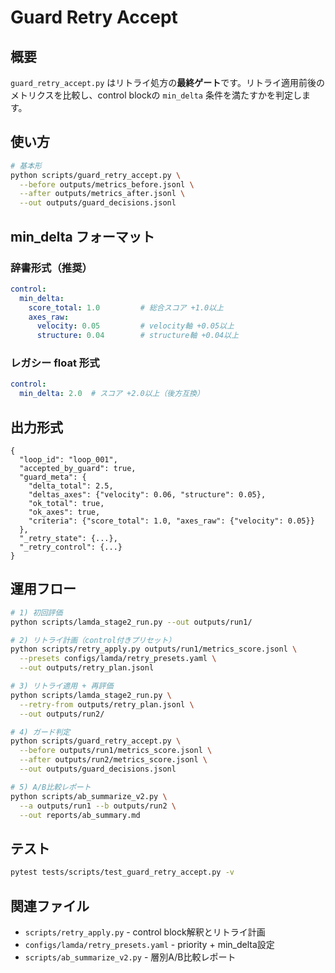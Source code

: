 # Guard Retry Accept

## 概要

`guard_retry_accept.py` はリトライ処方の**最終ゲート**です。リトライ適用前後のメトリクスを比較し、control blockの `min_delta` 条件を満たすかを判定します。

## 使い方

```bash
# 基本形
python scripts/guard_retry_accept.py \
  --before outputs/metrics_before.jsonl \
  --after outputs/metrics_after.jsonl \
  --out outputs/guard_decisions.jsonl
```

## min_delta フォーマット

### 辞書形式（推奨）

```yaml
control:
  min_delta:
    score_total: 1.0         # 総合スコア +1.0以上
    axes_raw:
      velocity: 0.05         # velocity軸 +0.05以上
      structure: 0.04        # structure軸 +0.04以上
```

### レガシー float 形式

```yaml
control:
  min_delta: 2.0  # スコア +2.0以上（後方互換）
```

## 出力形式

```jsonl
{
  "loop_id": "loop_001",
  "accepted_by_guard": true,
  "guard_meta": {
    "delta_total": 2.5,
    "deltas_axes": {"velocity": 0.06, "structure": 0.05},
    "ok_total": true,
    "ok_axes": true,
    "criteria": {"score_total": 1.0, "axes_raw": {"velocity": 0.05}}
  },
  "_retry_state": {...},
  "_retry_control": {...}
}
```

## 運用フロー

```bash
# 1) 初回評価
python scripts/lamda_stage2_run.py --out outputs/run1/

# 2) リトライ計画（control付きプリセット）
python scripts/retry_apply.py outputs/run1/metrics_score.jsonl \
  --presets configs/lamda/retry_presets.yaml \
  --out outputs/retry_plan.jsonl

# 3) リトライ適用 + 再評価
python scripts/lamda_stage2_run.py \
  --retry-from outputs/retry_plan.jsonl \
  --out outputs/run2/

# 4) ガード判定
python scripts/guard_retry_accept.py \
  --before outputs/run1/metrics_score.jsonl \
  --after outputs/run2/metrics_score.jsonl \
  --out outputs/guard_decisions.jsonl

# 5) A/B比較レポート
python scripts/ab_summarize_v2.py \
  --a outputs/run1 --b outputs/run2 \
  --out reports/ab_summary.md
```

## テスト

```bash
pytest tests/scripts/test_guard_retry_accept.py -v
```

## 関連ファイル

- `scripts/retry_apply.py` - control block解釈とリトライ計画
- `configs/lamda/retry_presets.yaml` - priority + min_delta設定
- `scripts/ab_summarize_v2.py` - 層別A/B比較レポート
